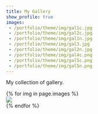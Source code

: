 ```yaml
---
title: My Gallery
show_profile: true
images:
 - /portfolio/theme/img/gal1c.jpg
 - /portfolio/theme/img/gal2c.jpg
 - /portfolio/theme/img/gal1n.jpg
 - /portfolio/theme/img/gal3.jpg
 - /portfolio/theme/img/gal2n.jpg
 - /portfolio/theme/img/gal4c.png
 - /portfolio/theme/img/gal5c.png
 - /portfolio/theme/img/gal5n.png
---
```



My collection of gallery.


<div class="card-columns">
    {% for img in page.images %}
    <div class="card w-90" data-toggle="modal" data-target="#exampleModal" data-img="{{ img }}">
        <img class="card-img-top" src="{{ img }}" />
    </div>
    {% endfor %}
</div>

<div class="modal fade" id="exampleModal">
  <div class="modal-dialog modal-lg modal-dialog-centered">
    <div class="modal-content">
      <div class="modal-body">
        <img class="modal-img w-100" />
      </div>
    </div>
  </div>
</div>

<script type="text/javascript">
  $(document).ready(function() {
    $('#exampleModal').on('show.bs.modal', function (event) {
      var button = $(event.relatedTarget)
      var img = button.data('img')
      var modal = $(this)
      modal.find('.modal-img').attr('src', img)
    })
  })
</script>
